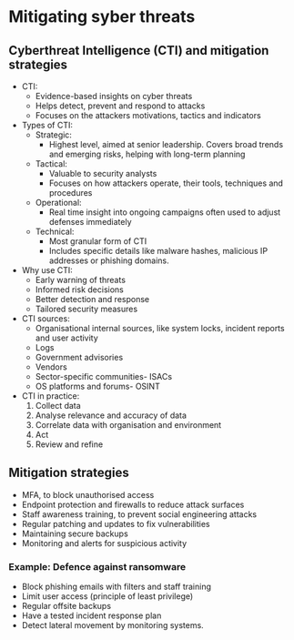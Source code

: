 # Mitigating syber threats
## Cyberthreat Intelligence (CTI) and mitigation strategies
-  CTI:
    - Evidence-based insights on cyber threats
    - Helps detect, prevent and respond to attacks
    - Focuses on the attackers motivations, tactics and indicators
- Types of CTI: 
    - Strategic:
        - Highest level, aimed at senior leadership. Covers broad trends and emerging risks, helping with long-term planning
    - Tactical:
        - Valuable to security analysts
        - Focuses on how attackers operate, their tools, techniques and procedures
    - Operational:
        - Real time insight into ongoing campaigns often used to adjust defenses immediately
    - Technical:
        - Most granular form of CTI
        - Includes specific details like malware hashes, malicious IP addresses or phishing domains.
- Why use CTI:
    - Early warning of threats
    - Informed risk decisions
    - Better detection and response
    - Tailored security measures
- CTI sources:
    - Organisational internal sources, like system locks, incident reports and user activity
    - Logs
    - Government advisories
    - Vendors
    - Sector-specific communities- ISACs
    - OS platforms and forums- OSINT
- CTI in practice:
    1. Collect data
    2. Analyse relevance and accuracy of data
    3. Correlate data with organisation and environment
    4. Act
    5. Review and refine

## Mitigation strategies
- MFA, to block unauthorised access
- Endpoint protection and firewalls to reduce attack surfaces
- Staff awareness training, to prevent social engineering attacks
- Regular patching and updates to fix vulnerabilities
- Maintaining secure backups
- Monitoring and alerts for suspicious activity

### Example: Defence against ransomware
- Block phishing emails with filters and staff training
- Limit user access (principle of least privilege)
- Regular offsite backups
- Have a tested incident response plan
- Detect lateral movement by monitoring systems.